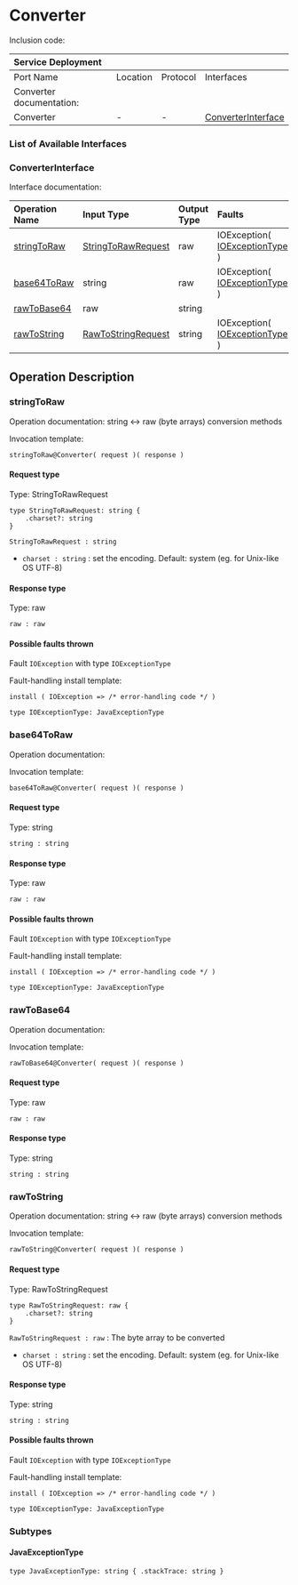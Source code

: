 # Converter

Inclusion code: 

| Service Deployment |  |  |  |
| :--- | :--- | :--- | :--- |
| Port Name | Location | Protocol | Interfaces |
| Converter documentation: |  |  |  |
| Converter | - | - | [ConverterInterface](converter.md#ConverterInterface) |

### List of Available Interfaces

### ConverterInterface <a id="ConverterInterface"></a>

Interface documentation:

| Operation Name | Input Type | Output Type | Faults |
| :--- | :--- | :--- | :--- |
| [stringToRaw](converter.md#stringToRaw) | [StringToRawRequest](converter.md#StringToRawRequest) | raw |  IOException\( [IOExceptionType](converter.md#IOExceptionType) \) |
| [base64ToRaw](converter.md#base64ToRaw) | string | raw |  IOException\( [IOExceptionType](converter.md#IOExceptionType) \) |
| [rawToBase64](converter.md#rawToBase64) | raw | string |  |
| [rawToString](converter.md#rawToString) | [RawToStringRequest](converter.md#RawToStringRequest) | string |  IOException\( [IOExceptionType](converter.md#IOExceptionType) \) |

## Operation Description

### stringToRaw <a id="stringToRaw"></a>

Operation documentation: string &lt;-&gt; raw \(byte arrays\) conversion methods

Invocation template:

```text
stringToRaw@Converter( request )( response )
```

#### Request type <a id="StringToRawRequest"></a>

Type: StringToRawRequest

```text
type StringToRawRequest: string {
    .charset?: string
}
```

`StringToRawRequest : string`

* `charset : string` : set the encoding. Default: system \(eg. for Unix-like OS UTF-8\)

#### Response type

Type: raw

`raw : raw`

#### Possible faults thrown

Fault `IOException` with type `IOExceptionType`

Fault-handling install template:

```text
install ( IOException => /* error-handling code */ )
```

```text
type IOExceptionType: JavaExceptionType
```

### base64ToRaw <a id="base64ToRaw"></a>

Operation documentation:

Invocation template:

```text
base64ToRaw@Converter( request )( response )
```

#### Request type

Type: string

`string : string`

#### Response type

Type: raw

`raw : raw`

#### Possible faults thrown

Fault `IOException` with type `IOExceptionType`

Fault-handling install template:

```text
install ( IOException => /* error-handling code */ )
```

```text
type IOExceptionType: JavaExceptionType
```

### rawToBase64 <a id="rawToBase64"></a>

Operation documentation:

Invocation template:

```text
rawToBase64@Converter( request )( response )
```

#### Request type

Type: raw

`raw : raw`

#### Response type

Type: string

`string : string`

### rawToString <a id="rawToString"></a>

Operation documentation: string &lt;-&gt; raw \(byte arrays\) conversion methods

Invocation template:

```text
rawToString@Converter( request )( response )
```

#### Request type <a id="RawToStringRequest"></a>

Type: RawToStringRequest

```text
type RawToStringRequest: raw {
    .charset?: string
}
```

`RawToStringRequest : raw` : The byte array to be converted

* `charset : string` : set the encoding. Default: system \(eg. for Unix-like OS UTF-8\)

#### Response type

Type: string

`string : string`

#### Possible faults thrown

Fault `IOException` with type `IOExceptionType`

Fault-handling install template:

```text
install ( IOException => /* error-handling code */ )
```

```text
type IOExceptionType: JavaExceptionType
```

### Subtypes

#### JavaExceptionType <a id="JavaExceptionType"></a>

```
type JavaExceptionType: string { .stackTrace: string }
```

